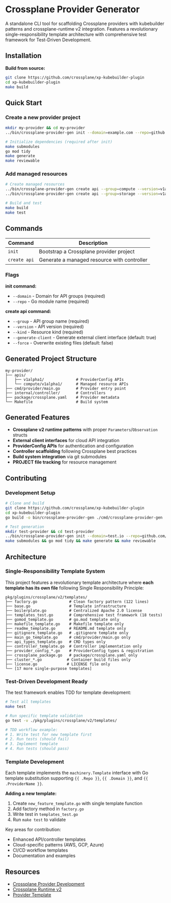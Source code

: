 # Crossplane Provider Generator

A standalone CLI tool for scaffolding Crossplane providers with kubebuilder patterns and crossplane-runtime v2 integration. Features a revolutionary single-responsibility template architecture with comprehensive test framework for Test-Driven Development.

## Installation

**Build from source:**
```bash
git clone https://github.com/crossplane/xp-kubebuilder-plugin
cd xp-kubebuilder-plugin
make build
```

## Quick Start

### Create a new provider project

```bash
mkdir my-provider && cd my-provider
../bin/crossplane-provider-gen init --domain=example.com --repo=github.com/example/my-provider

# Initialize dependencies (required after init)
make submodules
go mod tidy
make generate
make reviewable
```

### Add managed resources

```bash
# Create managed resources
../bin/crossplane-provider-gen create api --group=compute --version=v1alpha1 --kind=Instance
../bin/crossplane-provider-gen create api --group=storage --version=v1alpha1 --kind=Bucket

# Build and test
make build
make test
```

## Commands

| Command | Description |
|---------|-------------|
| `init` | Bootstrap a Crossplane provider project |
| `create api` | Generate a managed resource with controller |

### Flags

**init command:**
- `--domain` - Domain for API groups (required)
- `--repo` - Go module name (required)

**create api command:**
- `--group` - API group name (required)
- `--version` - API version (required)  
- `--kind` - Resource kind (required)
- `--generate-client` - Generate external client interface (default: true)
- `--force` - Overwrite existing files (default: false)

## Generated Project Structure

```
my-provider/
├── apis/
│   ├── v1alpha1/              # ProviderConfig APIs
│   └── compute/v1alpha1/      # Managed resource APIs
├── cmd/provider/main.go       # Provider entry point
├── internal/controller/       # Controllers
├── package/crossplane.yaml    # Provider metadata
└── Makefile                   # Build system
```

## Generated Features

- **Crossplane v2 runtime patterns** with proper `Parameters`/`Observation` structs
- **External client interfaces** for cloud API integration
- **ProviderConfig APIs** for authentication and configuration
- **Controller scaffolding** following Crossplane best practices
- **Build system integration** via git submodules
- **PROJECT file tracking** for resource management

## Contributing

### Development Setup

```bash
# Clone and build
git clone https://github.com/crossplane/xp-kubebuilder-plugin
cd xp-kubebuilder-plugin
go build -o bin/crossplane-provider-gen ./cmd/crossplane-provider-gen

# Test generation
mkdir test-provider && cd test-provider
../bin/crossplane-provider-gen init --domain=test.io --repo=github.com/test/provider-test
make submodules && go mod tidy && make generate && make reviewable
```

## Architecture

### Single-Responsibility Template System

This project features a revolutionary template architecture where **each template has its own file** following Single Responsibility Principle:

```
pkg/plugins/crossplane/v2/templates/
├── factory.go              # Clean factory pattern (122 lines)
├── base.go                 # Template infrastructure
├── boilerplate.go          # Centralized Apache 2.0 license
├── templates_test.go       # Comprehensive test framework (18 tests)
├── gomod_template.go       # go.mod template only
├── makefile_template.go    # Makefile template only
├── readme_template.go      # README.md template only
├── gitignore_template.go   # .gitignore template only
├── main_go_template.go     # cmd/provider/main.go only
├── api_types_template.go   # CRD types only
├── controller_template.go  # Controller implementation only
├── provider_config_*.go    # ProviderConfig types & registration
├── crossplane_package.go   # package/crossplane.yaml only
├── cluster_*.go           # Container build files only
├── license.go             # LICENSE file only
└── [17 more single-purpose templates]
```

### Test-Driven Development Ready

The test framework enables TDD for template development:

```bash
# Test all templates
make test

# Run specific template validation
go test -v ./pkg/plugins/crossplane/v2/templates/

# TDD workflow example:
# 1. Write test for new template first
# 2. Run tests (should fail)
# 3. Implement template
# 4. Run tests (should pass)
```

### Template Development

Each template implements the `machinery.Template` interface with Go template substitution supporting `{{ .Repo }}`, `{{ .Domain }}`, and `{{ .ProviderName }}`.

**Adding a new template:**
1. Create `new_feature_template.go` with single template function
2. Add factory method in `factory.go`
3. Write test in `templates_test.go`
4. Run `make test` to validate

Key areas for contribution:
- Enhanced API/controller templates  
- Cloud-specific patterns (AWS, GCP, Azure)
- CI/CD workflow templates
- Documentation and examples

## Resources

- [Crossplane Provider Development](https://docs.crossplane.io/contribute/provider-development-guide/)
- [Crossplane Runtime v2](https://github.com/crossplane/crossplane-runtime)
- [Provider Template](https://github.com/crossplane/provider-template)
